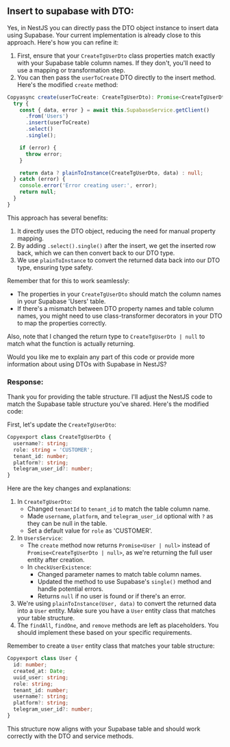 ## Insert to supabase with DTO:
Yes, in NestJS you can directly pass the DTO object instance to insert data using Supabase. Your current implementation is already close to this approach. Here's how you can refine it:

1. First, ensure that your `CreateTgUserDto` class properties match exactly with your Supabase table column names. If they don't, you'll need to use a mapping or transformation step.
2. You can then pass the `userToCreate` DTO directly to the insert method. Here's the modified `create` method:

```typescript
Copyasync create(userToCreate: CreateTgUserDto): Promise<CreateTgUserDto | null> {
  try {
    const { data, error } = await this.SupabaseService.getClient()
      .from('Users')
      .insert(userToCreate)
      .select()
      .single();

    if (error) {
      throw error;
    }

    return data ? plainToInstance(CreateTgUserDto, data) : null;
  } catch (error) {
    console.error('Error creating user:', error);
    return null;
  }
}
```

This approach has several benefits:

1. It directly uses the DTO object, reducing the need for manual property mapping.
2. By adding `.select().single()` after the insert, we get the inserted row back, which we can then convert back to our DTO type.
3. We use `plainToInstance` to convert the returned data back into our DTO type, ensuring type safety.

Remember that for this to work seamlessly:

* The properties in your `CreateTgUserDto` should match the column names in your Supabase 'Users' table.
* If there's a mismatch between DTO property names and table column names, you might need to use class-transformer decorators in your DTO to map the properties correctly.

Also, note that I changed the return type to `CreateTgUserDto | null` to match what the function is actually returning.

Would you like me to explain any part of this code or provide more information about using DTOs with Supabase in NestJS?

### Response:
Thank you for providing the table structure. I'll adjust the NestJS code to match the Supabase table structure you've shared. Here's the modified code:

First, let's update the `CreateTgUserDto`:

```typescript
Copyexport class CreateTgUserDto {
  username?: string;
  role: string = 'CUSTOMER';
  tenant_id: number;
  platform?: string;
  telegram_user_id?: number;
}
```

Here are the key changes and explanations:

1. In `CreateTgUserDto`:
   * Changed `tenantId` to `tenant_id` to match the table column name.
   * Made `username`, `platform`, and `telegram_user_id` optional with `?` as they can be null in the table.
   * Set a default value for `role` as 'CUSTOMER'.
2. In `UsersService`:
   * The `create` method now returns `Promise<User | null>` instead of `Promise<CreateTgUserDto | null>`, as we're returning the full user entity after creation.
   * In `checkUserExistence`:
     * Changed parameter names to match table column names.
     * Updated the method to use Supabase's `single()` method and handle potential errors.
     * Returns `null` if no user is found or if there's an error.
3. We're using `plainToInstance(User, data)` to convert the returned data into a `User` entity. Make sure you have a `User` entity class that matches your table structure.
4. The `findAll`, `findOne`, and `remove` methods are left as placeholders. You should implement these based on your specific requirements.

Remember to create a `User` entity class that matches your table structure:

```typescript
Copyexport class User {
  id: number;
  created_at: Date;
  uuid_user: string;
  role: string;
  tenant_id: number;
  username?: string;
  platform?: string;
  telegram_user_id?: number;
}
```

This structure now aligns with your Supabase table and should work correctly with the DTO and service methods.
